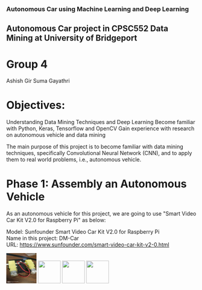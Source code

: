 ### Autonomous Car using Machine Learning and Deep Learning
## Autonomous Car project in CPSC552 Data Mining at University of Bridgeport

# Group 4
Ashish Gir 
Suma
Gayathri

# Objectives:

Understanding Data Mining Techniques and Deep Learning
Become familiar with Python, Keras, Tensorflow and OpenCV
Gain experience with research on autonomous vehicle and data mining

The main purpose of this project is to become familiar with data mining techniques, specifically Convolutional Neural Network (CNN), and to apply them to real world problems, i.e., autonomous vehicle.

# Phase 1: Assembly an Autonomous Vehicle

As an autonomous vehicle for this project, we are going to use "Smart Video Car Kit V2.0 for Raspberry Pi" as below:

Model: Sunfounder Smart Video Car Kit V2.0 for Raspberry Pi <br>
Name in this project: DM-Car <br>
URL: https://www.sunfounder.com/smart-video-car-kit-v2-0.html

<img src="Images/1.jpg" height="80" width="80"> <img src="Images/2.jpg" height="60" width="60"> <img src="Images/3.jpg" height="60" width="60"> <img src="Images/4.jpg" height="60" width="60">
